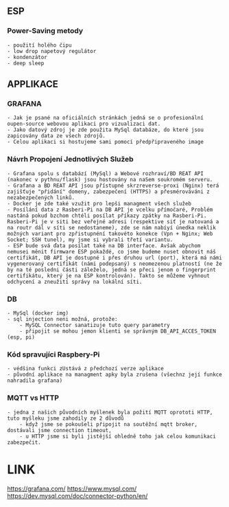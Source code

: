 
## ESP
### Power-Saving metody
    - použití holého čipu
    - low drop napetový regulátor
    - kondenzátor 
    - deep sleep
## APPLIKACE
### GRAFANA
    - Jak je psané na oficiálních stránkách jedná se o profesionální oupen-source webovou aplikaci pro vizualizaci dat.
    - Jako datový zdroj je zde použita MySql databáze, do které jsou zapicovány data ze všech zdrojů.
    - Celou aplikaci si hostujeme sami pomocí předpřipraveného image
### Návrh Propojení Jednotlivých Služeb 
    - Grafana spolu s databází (MySql) a Webové rozhraví/BD REAT API (nakonec v pythnu/flask) jsou hostovány na naSem soukromém serveru. 
    - Grafana a BD REAT API jsou přístupné skrzreverse-proxi (Nginx) terá zajišťuje "přidání" domeny, zabezpečení (HTTPS) a přesmérováváni z nezabezpečených linků.
    - Docker je zde také vzužit pro lepši managment všech služeb
    - Posílání data z Rasberi-Pi na DB API je vcelku přímočaré, Problém nastáná pokud bzchom chtéli posílat příkazy zpátky na Rasberi-Pi. Rasberi-Pi je v siti bez veřejné adresi (respektive siť je natovaná a na routr dál v síti se nedostaneme), zde se nám nabíyí únedka neklik možných variant pro zpřistupnéní takovéto konekce (Vpn + Nginx; Web Socket; SSH tunel), my jsme si vybrali třetí variantu.
    - ESP bude svá ďata posílat také na DB interface. Avšak abychom nemusei měnit firmware ESP pokaždé, co jsme budeme nuset obnovit náš certifikát, DB API je dostupné i přes druhou url (port), která má námi vygenerovaný certifikát (námi podepsaný) s neomezenou platností (ne že by na té posledni části záleželo, jedná se přeci jenom o fingerprint certifikátu, který je na ESP kontrolován). Takto se můžeme vyhnout odchycení a zneužití správy na lokální síti.
### DB
    - MySql (docker img)
    - sql injection neni možná, protože:
        - MySQL Connector sanatizuje tuto query parametry
        - připojit se mohou jemon klienti se správným DB_API_ACCES_TOKEN (esp, pi) 
### Kód spravujíci Raspbery-Pi
    - védšina funkci zUstává z předchozí verze aplikace
    - původní aplikace na managment apky byla zrušena (všechnz její funkce nahradila grafana)
### MQTT vs HTTP
    - jedna z našich původních myšlenek byla požití MQTT oprototi HTTP, tuto myšleku jsme zahodily ze 2 důvodů
        - když jsme se pokoušeli připojit na soutěžní mqtt broker, dostávali jsme connection timeout,
        - u HTTP jsme si byli jistější ohledně toho jak celou komunikaci zabezpečit.

# LINK 
https://grafana.com/
https://www.mysql.com/
https://dev.mysql.com/doc/connector-python/en/